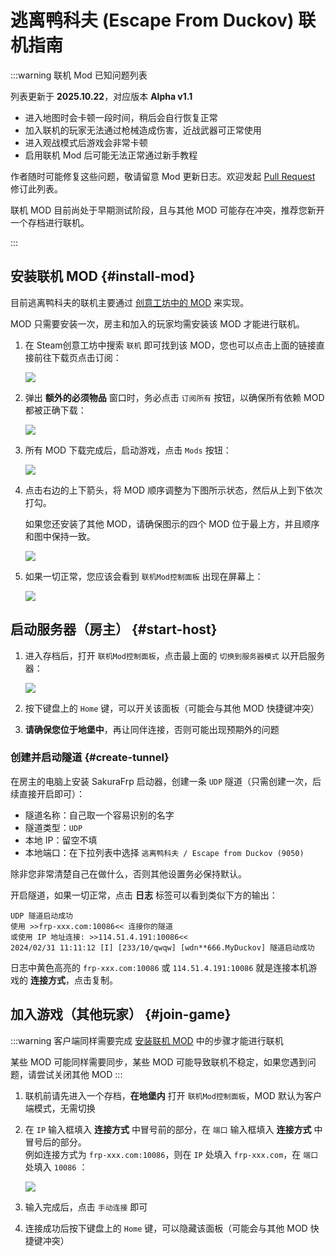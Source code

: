 # 逃离鸭科夫 (Escape From Duckov) 联机指南

:::warning 联机 Mod 已知问题列表

列表更新于 **2025.10.22**，对应版本 **Alpha v1.1**

- 进入地图时会卡顿一段时间，稍后会自行恢复正常
- 加入联机的玩家无法通过枪械造成伤害，近战武器可正常使用
- 进入观战模式后游戏会非常卡顿
- 启用联机 Mod 后可能无法正常通过新手教程

作者随时可能修复这些问题，敬请留意 Mod 更新日志。欢迎发起 [Pull Request](https://github.com/natfrp/wiki/edit/master/app/duckov.md) 修订此列表。

联机 MOD 目前尚处于早期测试阶段，且与其他 MOD 可能存在冲突，推荐您新开一个存档进行联机。

:::

## 安装联机 MOD {#install-mod}

目前逃离鸭科夫的联机主要通过 [创意工坊中的 MOD](https://steamcommunity.com/sharedfiles/filedetails/?id=3591341282) 来实现。

MOD 只需要安装一次，房主和加入的玩家均需安装该 MOD 才能进行联机。

1. 在 Steam创意工坊中搜索 `联机` 即可找到该 MOD，您也可以点击上面的链接直接前往下载页点击订阅：

   ![](./_images/duckov/steam.png)

1. 弹出 **额外的必须物品** 窗口时，务必点击 `订阅所有` 按钮，以确保所有依赖 MOD 都被正确下载：

   ![](./_images/duckov/mod-subscribe.png)

1. 所有 MOD 下载完成后，启动游戏，点击 `Mods` 按钮：

   ![](./_images/duckov/btn-mods.png)

1. 点击右边的上下箭头，将 MOD 顺序调整为下图所示状态，然后从上到下依次打勾。

   如果您还安装了其他 MOD，请确保图示的四个 MOD 位于最上方，并且顺序和图中保持一致。

   ![](./_images/duckov/order-mods.png)

1. 如果一切正常，您应该会看到 `联机Mod控制面板` 出现在屏幕上：

   ![](./_images/duckov/mod-panel.png)

## 启动服务器（房主） {#start-host}

1. 进入存档后，打开 `联机Mod控制面板`，点击最上面的 `切换到服务器模式` 以开启服务器：

   ![](./_images/duckov/mod-start-server.png)

1. 按下键盘上的 `Home` 键，可以开关该面板（可能会与其他 MOD 快捷键冲突）

1. **请确保您位于地堡中**，再让同伴连接，否则可能出现预期外的问题

### 创建并启动隧道 {#create-tunnel}

在房主的电脑上安装 SakuraFrp 启动器，创建一条 `UDP` 隧道（只需创建一次，后续直接开启即可）：

- 隧道名称：自己取一个容易识别的名字
- 隧道类型：`UDP`
- 本地 IP：留空不填
- 本地端口：在下拉列表中选择 `逃离鸭科夫 / Escape from Duckov (9050)`

除非您非常清楚自己在做什么，否则其他设置务必保持默认。

开启隧道，如果一切正常，点击 **日志** 标签可以看到类似下方的输出：

```log
UDP 隧道启动成功
使用 >>frp-xxx.com:10086<< 连接你的隧道
或使用 IP 地址连接: >>114.51.4.191:10086<<
2024/02/31 11:11:12 [I] [233/10/qwqw] [wdn**666.MyDuckov] 隧道启动成功
```

日志中黄色高亮的 `frp-xxx.com:10086` 或 `114.51.4.191:10086` 就是连接本机游戏的 **连接方式**，点击复制。

## 加入游戏（其他玩家） {#join-game}

:::warning
客户端同样需要完成 [安装联机 MOD](#install-mod) 中的步骤才能进行联机

某些 MOD 可能同样需要同步，某些 MOD 可能导致联机不稳定，如果您遇到问题，请尝试关闭其他 MOD
:::

1. 联机前请先进入一个存档，**在地堡内** 打开 `联机Mod控制面板`，MOD 默认为客户端模式，无需切换
1. 在 `IP` 输入框填入 **连接方式** 中冒号前的部分，在 `端口` 输入框填入 **连接方式** 中冒号后的部分。  
   例如连接方式为 `frp-xxx.com:10086`，则在 `IP` 处填入 `frp-xxx.com`，在 `端口` 处填入 `10086` ：

   ![](./_images/duckov/mod-client.png)

1. 输入完成后，点击 `手动连接` 即可
1. 连接成功后按下键盘上的 `Home` 键，可以隐藏该面板（可能会与其他 MOD 快捷键冲突）

